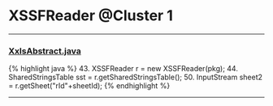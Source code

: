 # XSSFReader @Cluster 1

***

### [XxlsAbstract.java](https://searchcode.com/codesearch/view/68613397/)
{% highlight java %}
43. XSSFReader r = new XSSFReader(pkg);
44. SharedStringsTable sst = r.getSharedStringsTable();
50. InputStream sheet2 = r.getSheet("rId"+sheetId);
{% endhighlight %}

***

